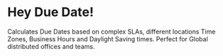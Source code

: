 # Hey Due Date!
Calculates Due Dates based on complex SLAs, different locations Time Zones, Business Hours and Daylight Saving times.
Perfect for Global distributed offices and teams.
